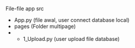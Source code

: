 File-file app
src
- App.py (file awal, user connect database local)
- pages (Folder multipage)
- - 1_Upload.py (user upload file database)
